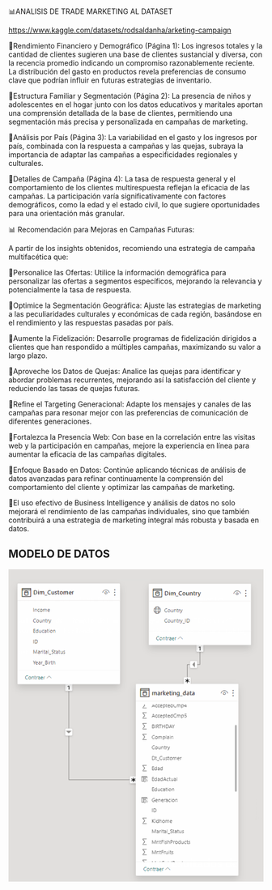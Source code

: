 📊ANALISIS DE TRADE MARKETING AL DATASET

https://www.kaggle.com/datasets/rodsaldanha/arketing-campaign 

🚀Rendimiento Financiero y Demográfico (Página 1): 
Los ingresos totales y la cantidad de clientes sugieren una base de clientes sustancial y diversa, con la recencia promedio indicando un compromiso razonablemente reciente. La distribución del gasto en productos revela preferencias de consumo clave que podrían influir en futuras estrategias de inventario.

🚀Estructura Familiar y Segmentación (Página 2): 
La presencia de niños y adolescentes en el hogar junto con los datos educativos y maritales aportan una comprensión detallada de la base de clientes, permitiendo una segmentación más precisa y personalizada en campañas de marketing.

🚀Análisis por País (Página 3): 
La variabilidad en el gasto y los ingresos por país, combinada con la respuesta a campañas y las quejas, subraya la importancia de adaptar las campañas a especificidades regionales y culturales.

🚀Detalles de Campaña (Página 4): 
La tasa de respuesta general y el comportamiento de los clientes multirespuesta reflejan la eficacia de las campañas. La participación varía significativamente con factores demográficos, como la edad y el estado civil, lo que sugiere oportunidades para una orientación más granular.

📊 Recomendación para Mejoras en Campañas Futuras:

A partir de los insights obtenidos, recomiendo una estrategia de campaña multifacética que:

🎯Personalice las Ofertas: Utilice la información demográfica para personalizar las ofertas a segmentos específicos, mejorando la relevancia y potencialmente la tasa de respuesta.

🎯Optimice la Segmentación Geográfica: Ajuste las estrategias de marketing a las peculiaridades culturales y económicas de cada región, basándose en el rendimiento y las respuestas pasadas por país.

🎯Aumente la Fidelización: Desarrolle programas de fidelización dirigidos a clientes que han respondido a múltiples campañas, maximizando su valor a largo plazo.

🎯Aproveche los Datos de Quejas: Analice las quejas para identificar y abordar problemas recurrentes, mejorando así la satisfacción del cliente y reduciendo las tasas de quejas futuras.

🎯Refine el Targeting Generacional: Adapte los mensajes y canales de las campañas para resonar mejor con las preferencias de comunicación de diferentes generaciones.

🎯Fortalezca la Presencia Web: Con base en la correlación entre las visitas web y la participación en campañas, mejore la experiencia en línea para aumentar la eficacia de las campañas digitales.

🎯Enfoque Basado en Datos: Continúe aplicando técnicas de análisis de datos avanzadas para refinar continuamente la comprensión del comportamiento del cliente y optimizar las campañas de marketing.

🎯El uso efectivo de Business Intelligence y análisis de datos no solo mejorará el rendimiento de las campañas individuales, sino que también contribuirá a una estrategia de marketing integral más robusta y basada en datos.

## MODELO DE DATOS
<p align="center">
  <img src="https://github.com/Pear-itaPE/PORTFOLIO-POWER-BI/blob/main/TRADE%20MARKETING/RECURSOS/MODELO%20DE%20DATOS.png" alt="MODELO DE DATOS">
</p>

